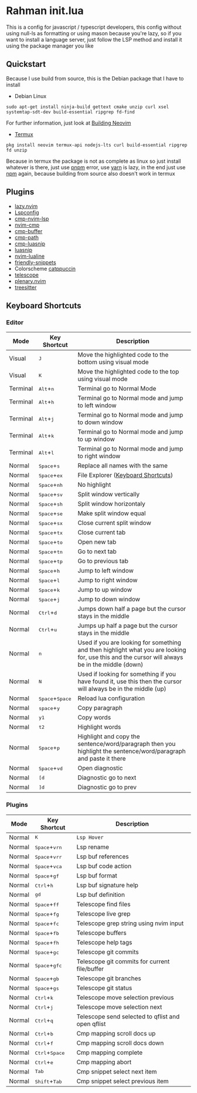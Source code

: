 # Rahman init.lua
This is a config for javascript / typescript developers, this config without using null-ls as formatting or using mason because you're lazy, so if you want to install a language server, just follow the LSP method and install it using the package manager you like

## Quickstart

Because I use build from source, this is the Debian package that I have to install

- Debian Linux

```
sudo apt-get install ninja-build gettext cmake unzip curl xsel systemtap-sdt-dev build-essential ripgrep fd-find
```
For further information, just look at [Building Neovim](https://github.com/neovim/neovim/wiki/Building-Neovim)

- [Termux](https://github.com/termux/termux-app)

```
pkg install neovim termux-api nodejs-lts curl build-essential ripgrep fd unzip 
```

Because in termux the package is not as complete as linux so just install whatever is there, just use [pnpm](https://pnpm.io/) error, use [yarn](https://yarnpkg.com/) is lazy, in the end just use [npm](https://github.com/npm/cli) again, because building from source also doesn't work in termux

## Plugins

- [lazy.nvim](https://github.com/folke/lazy.nvim)
- [Lspconfig](https://github.com/neovim/nvim-lspconfig)
- [cmp-nvim-lsp](https://github.com/hrsh7th/cmp-nvim-lsp)
- [nvim-cmp](https://github.com/hrsh7th/nvim-cmp)
- [cmp-buffer](https://github.com/hrsh7th/cmp-buffer)
- [cmp-path](https://github.com/hrsh7th/cmp-path)
- [cmp-luasnip](https://github.com/saadparwaiz1/cmp_luasnip)
- [luasnip](https://github.com/L3M0N4D3/LuaSnip)
- [nvim-lualine](https://github.com/nvim-lualine/lualine.nvim)
- [friendly-snippets](https://github.com/rafamadriz/friendly-snippets)
- Colorscheme [catppuccin](https://github.com/catppuccin/nvim)
- [telescope](https://github.com/nvim-telescope/telescope.nvim)
- [plenary.nvim](https://github.com/nvim-lua/plenary.nvim)
- [treesitter](https://github.com/nvim-treesitter/nvim-treesitter)

## Keyboard Shortcuts

### Editor
| Mode | Key Shortcut | Description |
|-----|-----|-----|
| Visual | <kbd>J</kbd> | Move the highlighted code to the bottom using visual mode |
| Visual | <kbd>K</kbd> | Move the highlighted code to the top using visual mode |
| Terminal | <kbd>Alt</kbd>+<kbd>n</kbd> | Terminal go to Normal Mode |
| Terminal | <kbd>Alt</kbd>+<kbd>h</kbd> | Terminal go to Normal mode and jump to left window |
| Terminal | <kbd>Alt</kbd>+<kbd>j</kbd> | Terminal go to Normal mode and jump to down window |
| Terminal | <kbd>Alt</kbd>+<kbd>k</kbd> | Terminal go to Normal mode and jump to up window |
| Terminal | <kbd>Alt</kbd>+<kbd>l</kbd> | Terminal go to Normal mode and jump to right window |
| Normal | <kbd>Space</kbd>+<kbd>s</kbd> | Replace all names with the same |
| Normal | <kbd>Space</kbd>+<kbd>ex</kbd> | File Explorer  ([Keyboard Shortcuts](https://neovim.io/doc/user/pi_netrw.html#netrw-quickmaps))|
| Normal | <kbd>Space</kbd>+<kbd>nh</kbd> | No highlight | 
| Normal | <kbd>Space</kbd>+<kbd>sv</kbd> | Split window vertically |
| Normal | <kbd>Space</kbd>+<kbd>sh</kbd> | Split window horizontaly |
| Normal | <kbd>Space</kbd>+<kbd>se</kbd> | Make split window equal |
| Normal | <kbd>Space</kbd>+<kbd>sx</kbd> | Close current split window |
| Normal | <kbd>Space</kbd>+<kbd>tx</kbd> | Close current tab |
| Normal | <kbd>Space</kbd>+<kbd>to</kbd> | Open new tab |
| Normal | <kbd>Space</kbd>+<kbd>tn</kbd> | Go to next tab |
| Normal | <kbd>Space</kbd>+<kbd>tp</kbd> | Go to previous tab |
| Normal | <kbd>Space</kbd>+<kbd>h</kbd> | Jump to left window |
| Normal | <kbd>Space</kbd>+<kbd>l</kbd> | Jump to right window |
| Normal | <kbd>Space</kbd>+<kbd>k</kbd> | Jump to up window |
| Normal | <kbd>Space</kbd>+<kbd>j</kbd> | Jump to down window |
| Normal | <kbd>Ctrl</kbd>+<kbd>d</kbd> | Jumps down half a page but the cursor stays in the middle |  
| Normal | <kbd>Ctrl</kbd>+<kbd>u</kbd> | Jumps up half a page but the cursor stays in the middle |  
| Normal | <kbd>n</kbd> | Used if you are looking for something and then highlight what you are looking for, use this and the cursor will always be in the middle (down) | 
| Normal | <kbd>N</kbd> | Used if looking for something if you have found it, use this then the cursor will always be in the middle (up) |
| Normal | <kbd>Space</kbd>+<kbd>Space</kbd> | Reload lua configuration | 
| Normal | <kbd>space</kbd>+<kbd>y</kbd> | Copy paragraph  |
| Normal | <kbd>y1</kbd> | Copy words  |
| Normal | <kbd>t2</kbd> | Highlight words |  
| Normal | <kbd>Space</kbd>+<kbd>p</kbd> | Highlight and copy the sentence/word/paragraph then you highlight the sentence/word/paragraph and paste it there |
| Normal | <kbd>Space</kbd>+<kbd>vd</kbd> | Open diagnostic  |
| Normal | <kbd>[d</kbd> | Diagnostic go to next |
| Normal | <kbd>]d</kbd> | Diagnostic go to prev |

### Plugins
| Mode | Key Shortcut | Description |
|-----|-----|-----|
| Normal | <kbd>K</kbd> | `Lsp Hover` |
| Normal | <kbd>Space</kbd>+<kbd>vrn</kbd> | Lsp rename |
| Normal | <kbd>Space</kbd>+<kbd>vrr</kbd> | Lsp buf references |
| Normal | <kbd>Space</kbd>+<kbd>vca</kbd> | Lsp buf code action |
| Normal | <kbd>Space</kbd>+<kbd>gf</kbd> | Lsp buf format |
| Normal | <kbd>Ctrl</kbd>+<kbd>h</kbd> | Lsp buf signature help |
| Normal | <kbd>gd</kbd> | Lsp buf definition |
| Normal | <kbd>Space</kbd>+<kbd>ff</kbd> | Telescope find files |
| Normal | <kbd>Space</kbd>+<kbd>fg</kbd> | Telescope live grep |
| Normal | <kbd>Space</kbd>+<kbd>fc</kbd> | Telescope grep string using nvim input |
| Normal | <kbd>Space</kbd>+<kbd>fb</kbd> | Telescope buffers |
| Normal | <kbd>Space</kbd>+<kbd>fh</kbd> | Telescope help tags |
| Normal | <kbd>Space</kbd>+<kbd>gc</kbd> | Telescope git commits |
| Normal | <kbd>Space</kbd>+<kbd>gfc</kbd> | Telescope git commits for current file/buffer |
| Normal | <kbd>Space</kbd>+<kbd>gb</kbd> | Telescope git branches |
| Normal | <kbd>Space</kbd>+<kbd>gs</kbd> | Telescope git status |
| Normal | <kbd>Ctrl</kbd>+<kbd>k</kbd> | Telescope move selection previous |
| Normal | <kbd>Ctrl</kbd>+<kbd>j</kbd> | Telescope move selection next |
| Normal | <kbd>Ctrl</kbd>+<kbd>q</kbd> | Telescope send selected to qflist and open qflist |
| Normal | <kbd>Ctrl</kbd>+<kbd>b</kbd> | Cmp mapping scroll docs up | 
| Normal | <kbd>Ctrl</kbd>+<kbd>f</kbd> | Cmp mapping scroll docs down | 
| Normal | <kbd>Ctrl</kbd>+<kbd>Space</kbd> | Cmp mapping complete | 
| Normal | <kbd>Ctrl</kbd>+<kbd>e</kbd> | Cmp mapping abort | 
| Normal | <kbd>Tab</kbd> | Cmp snippet select next item | 
| Normal | <kbd>Shift</kbd>+<kbd>Tab</kbd>  | Cmp snippet select previous item | 
